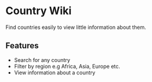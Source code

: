 # Country Wiki

Find countries easily to view little information about them.

## Features

- Search for any country
- Filter by region e.g Africa, Asia, Europe etc.
- View information about a country
